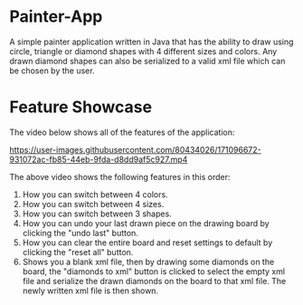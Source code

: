 # Painter-App
A simple painter application written in Java that has the ability to draw using circle, triangle or diamond shapes with 4 different sizes and colors. Any drawn diamond shapes can also be serialized to a valid xml file which can be chosen by the user.


# Feature Showcase
The video below shows all of the features of the application:

https://user-images.githubusercontent.com/80434026/171096672-931072ac-fb85-44eb-9fda-d8dd9af5c927.mp4


The above video shows the following features in this order:

1) How you can switch between 4 colors.
2) How you can switch between 4 sizes. 
3) How you can switch between 3 shapes.
4) How you can undo your last drawn piece on the drawing board by clicking the "undo last" button.
5) How you can clear the entire board and reset settings to default by clicking the "reset all" button. 
6) Shows you a blank xml file, then by drawing some diamonds on the board, the "diamonds to xml" button is clicked to select the empty xml file and serialize the drawn      diamonds on the board to that xml file. The newly written xml file is then shown. 
